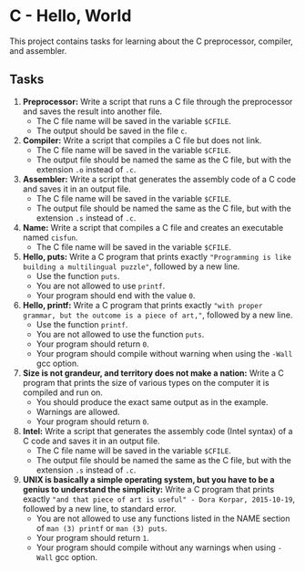 # C - Hello, World

This project contains tasks for learning about the C preprocessor, compiler, and assembler.

## Tasks

1. **Preprocessor:** Write a script that runs a C file through the preprocessor and saves the result into another file.
    - The C file name will be saved in the variable `$CFILE`.
    - The output should be saved in the file `c`.
2. **Compiler:** Write a script that compiles a C file but does not link.
    - The C file name will be saved in the variable `$CFILE`.
    - The output file should be named the same as the C file, but with the extension `.o` instead of `.c`.
3. **Assembler:** Write a script that generates the assembly code of a C code and saves it in an output file.
    - The C file name will be saved in the variable `$CFILE`.
    - The output file should be named the same as the C file, but with the extension `.s` instead of `.c`.
4. **Name:** Write a script that compiles a C file and creates an executable named `cisfun`.
    - The C file name will be saved in the variable `$CFILE`.
5. **Hello, puts:** Write a C program that prints exactly `"Programming is like building a multilingual puzzle"`, followed by a new line.
    - Use the function `puts`.
    - You are not allowed to use `printf`.
    - Your program should end with the value `0`.
6. **Hello, printf:** Write a C program that prints exactly `"with proper grammar, but the outcome is a piece of art,"`, followed by a new line.
    - Use the function `printf`.
    - You are not allowed to use the function `puts`.
    - Your program should return `0`.
    - Your program should compile without warning when using the `-Wall` gcc option.
7. **Size is not grandeur, and territory does not make a nation:** Write a C program that prints the size of various types on the computer it is compiled and run on.
    - You should produce the exact same output as in the example.
    - Warnings are allowed.
    - Your program should return `0`.
8. **Intel:** Write a script that generates the assembly code (Intel syntax) of a C code and saves it in an output file.
    - The C file name will be saved in the variable `$CFILE`.
    - The output file should be named the same as the C file, but with the extension `.s` instead of `.c`.
9. **UNIX is basically a simple operating system, but you have to be a genius to understand the simplicity:** Write a C program that prints exactly `"and that piece of art is useful" - Dora Korpar, 2015-10-19`, followed by a new line, to standard error.
    - You are not allowed to use any functions listed in the NAME section of `man (3) printf` or `man (3) puts`.
    - Your program should return `1`.
    - Your program should compile without any warnings when using `-Wall` gcc option.
